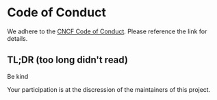 # Code of Conduct

We adhere to the [CNCF Code of Conduct](https://github.com/cncf/foundation/blob/main/code-of-conduct.md).  Please reference the link for details.

## TL;DR (too long didn't read)

Be kind

Your participation is at the discression of the maintainers of this project.
